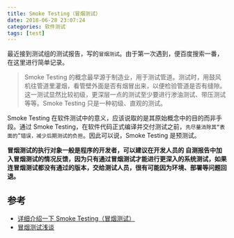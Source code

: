 ```yaml
---
title: Smoke Testing（冒烟测试）
date: 2018-06-28 23:07:24
categories: 软件测试
tags: [test]
---
```


最近接到测试组的测试报告，写的`冒烟测试`。由于第一次遇到，便百度搜索一番，在这里进行简单记录。

<!--more-->

>Smoke Testing 的概念最早源于制造业，用于测试管道。测试时，用鼓风机往管道里灌烟，看管壁外面是否有烟冒出来，以便检验管道是否有缝隙。这一测试显然比较初级，更深层一点的测试至少要进行渗油测试、带压测试等等。Smoke Testing 只是一种初级、直观的测试。

Smoke Testing 在软件测试中的意义，应该说取的是其原始概念中的目的而非手段。通过 Smoke Testing，在软件代码正式编译并交付测试之前，`先尽量消除其“表面的”错误，减少后期测试的负担`。因此可以说，Smoke Testing 是预测试。

**冒烟测试的执行对象一般是程序的开发者，可以建议在开发人员的 自测报告中加入冒烟测试的情况反馈，因为只有通过冒烟测试才能进行更深入的系统测试，如果连冒烟测试都没有通过的版本，交给测试人员，很有可能因为环境、部署等问题回退。**

## 参考

* [详细介绍一下 Smoke Testing（冒烟测试）](https://blog.csdn.net/u012460084/article/details/45868993)
* [冒烟测试浅谈](https://blog.csdn.net/zhusongziye/article/details/78670034)

